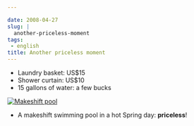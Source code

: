 ```yaml
---

date: 2008-04-27
slug: |
  another-priceless-moment
tags:
 - english
title: Another priceless moment
---
```


-   Laundry basket: US\$15
-   Shower curtain: US\$10
-   15 gallons of water: a few bucks

[![Makeshift
pool](http://farm4.static.flickr.com/3034/2445910488_a9ee4f5bb7_o.jpg)](http://www.flickr.com/photos/ogmaciel/2445910488/)

-   A makeshift swimming pool in a hot Spring day: **priceless**!
